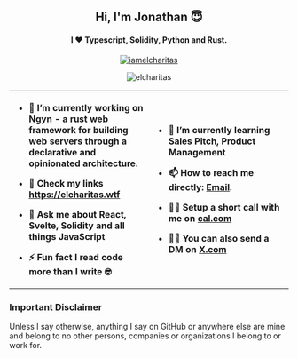 <h2 align="center">Hi, I'm Jonathan 😇</h2>
<h4 align="center">I ❤️ Typescript, Solidity, Python and Rust.</h4>
<p align="center"> <a href="https://twitter.com/iamelcharitas" target="blank"><img src="https://img.shields.io/twitter/follow/iamelcharitas?logo=x&style=for-the-badge" alt="iamelcharitas" /></a> </p>
<p align="center"> <img src="https://komarev.com/ghpvc/?username=elcharitas&label=Profile%20Visits&color=800080&style=flat&abbreviated=true" alt="elcharitas" /> </p>

<table>
  <tbody align="left">
    <th width="50%">

- 🔭 I’m currently working on [Ngyn](https://github.com/ngyn-rs/ngyn) - a rust web framework for building web servers through a declarative and opinionated architecture.

- 📝 Check my links https://elcharitas.wtf

- 💬 Ask me about **React, Svelte, Solidity and all things JavaScript**

- ⚡ Fun fact **I read code more than I write 🤓**
</th><th>

- 🌱 I’m currently learning **Sales Pitch, Product Management**

- 📫 How to reach me directly: <a href="mailto:jonathanirhodia@gmail.com">Email</a>.

- 🤙🏻 Setup a short call with me on <a href="https://cal.com/elcharitas" target="blank">cal.com</a>

- ✍🏼 You can also send a DM on <a href="https://twitter.com/iamelcharitas" target="blank">X.com</a>

</th>
  </tbody>
</table>

### Important Disclaimer

Unless I say otherwise, anything I say on GitHub or anywhere else are mine and belong to no other persons, companies or organizations I belong to or work for.

